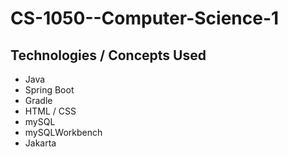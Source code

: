 # CS-1050--Computer-Science-1

## Technologies / Concepts Used
* Java
* Spring Boot
* Gradle
* HTML / CSS
* mySQL
* mySQLWorkbench
* Jakarta
